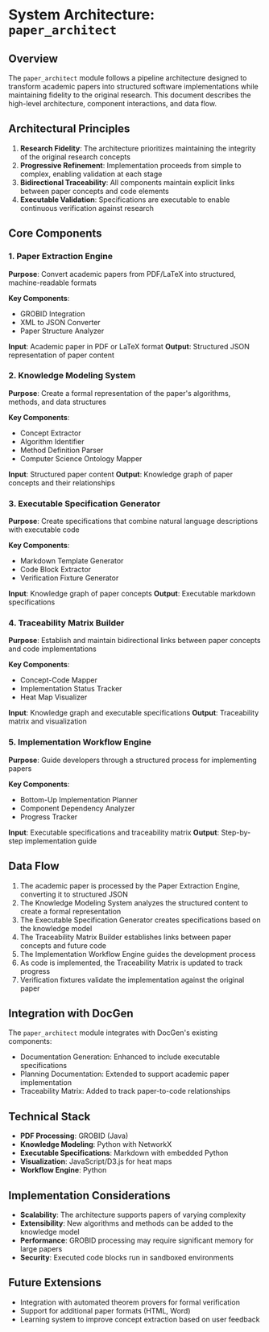 # System Architecture: `paper_architect`

## Overview

The `paper_architect` module follows a pipeline architecture designed to transform academic papers into structured software implementations while maintaining fidelity to the original research. This document describes the high-level architecture, component interactions, and data flow.

## Architectural Principles

1. **Research Fidelity**: The architecture prioritizes maintaining the integrity of the original research concepts
2. **Progressive Refinement**: Implementation proceeds from simple to complex, enabling validation at each stage
3. **Bidirectional Traceability**: All components maintain explicit links between paper concepts and code elements
4. **Executable Validation**: Specifications are executable to enable continuous verification against research

## Core Components

### 1. Paper Extraction Engine

**Purpose**: Convert academic papers from PDF/LaTeX into structured, machine-readable formats

**Key Components**:
- GROBID Integration
- XML to JSON Converter
- Paper Structure Analyzer

**Input**: Academic paper in PDF or LaTeX format
**Output**: Structured JSON representation of paper content

### 2. Knowledge Modeling System

**Purpose**: Create a formal representation of the paper's algorithms, methods, and data structures

**Key Components**:
- Concept Extractor
- Algorithm Identifier
- Method Definition Parser
- Computer Science Ontology Mapper

**Input**: Structured paper content
**Output**: Knowledge graph of paper concepts and their relationships

### 3. Executable Specification Generator

**Purpose**: Create specifications that combine natural language descriptions with executable code

**Key Components**:
- Markdown Template Generator
- Code Block Extractor
- Verification Fixture Generator

**Input**: Knowledge graph of paper concepts
**Output**: Executable markdown specifications

### 4. Traceability Matrix Builder

**Purpose**: Establish and maintain bidirectional links between paper concepts and code implementations

**Key Components**:
- Concept-Code Mapper
- Implementation Status Tracker
- Heat Map Visualizer

**Input**: Knowledge graph and executable specifications
**Output**: Traceability matrix and visualization

### 5. Implementation Workflow Engine

**Purpose**: Guide developers through a structured process for implementing papers

**Key Components**:
- Bottom-Up Implementation Planner
- Component Dependency Analyzer
- Progress Tracker

**Input**: Executable specifications and traceability matrix
**Output**: Step-by-step implementation guide

## Data Flow

1. The academic paper is processed by the Paper Extraction Engine, converting it to structured JSON
2. The Knowledge Modeling System analyzes the structured content to create a formal representation
3. The Executable Specification Generator creates specifications based on the knowledge model
4. The Traceability Matrix Builder establishes links between paper concepts and future code
5. The Implementation Workflow Engine guides the development process
6. As code is implemented, the Traceability Matrix is updated to track progress
7. Verification fixtures validate the implementation against the original paper

## Integration with DocGen

The `paper_architect` module integrates with DocGen's existing components:
- Documentation Generation: Enhanced to include executable specifications
- Planning Documentation: Extended to support academic paper implementation
- Traceability Matrix: Added to track paper-to-code relationships

## Technical Stack

- **PDF Processing**: GROBID (Java)
- **Knowledge Modeling**: Python with NetworkX
- **Executable Specifications**: Markdown with embedded Python
- **Visualization**: JavaScript/D3.js for heat maps
- **Workflow Engine**: Python

## Implementation Considerations

- **Scalability**: The architecture supports papers of varying complexity
- **Extensibility**: New algorithms and methods can be added to the knowledge model
- **Performance**: GROBID processing may require significant memory for large papers
- **Security**: Executed code blocks run in sandboxed environments

## Future Extensions

- Integration with automated theorem provers for formal verification
- Support for additional paper formats (HTML, Word)
- Learning system to improve concept extraction based on user feedback